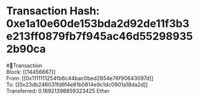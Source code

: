 
Transaction Hash: 0xe1a10e60de153bda2d92de11f3b3e213ff0879fb7f945ac46d552989352b90ca
====================================================================================
  
#💸Transaction  
Block: [[14456667]]  
From: [[0x1111111254fb6c44bac0bed2854e76f90643097d]]  
To: [[0x23db246031fd6f4e81b0814e9c1dc0901a18da2d]]  
Transferred: 0.16921398859323425 Ether